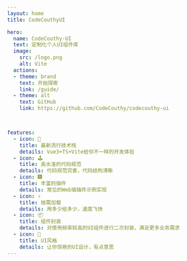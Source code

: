 ```yaml
---
layout: home
title: CodeCouthyUI

hero:
  name: CodeCouthy-UI
  text: 定制化个人UI组件库
  image:
    src: /logo.png
    alt: Vite
  actions:
  - theme: brand
    text: 开始探索
    link: /guide/
  - theme: alt
    text: GitHub
    link: https://github.com/CodeCouthy/codecouthy-ui



features:
  - icon: 💖
    title: 最新流行技术栈
    details: Vue3+TS+Vite给你不一样的开发体验
  - icon: 🕹️
    title: 高水准的代码规范
    details: 代码规范完善，代码结构清晰
  - icon: 🎆
    title: 丰富的插件
    details: 常见的Web端插件示例实现
  - icon: ✌️
    title: 按需加载
    details: 用多少给多少，速度飞快
  - icon: 📦
    title: 组件封装
    details: 对使用频率较高的UI组件进行二次封装，满足更多业务需求
  - icon: 🥰
    title: UI风格
    details: 让你惊艳的UI设计，有点意思
---
```

